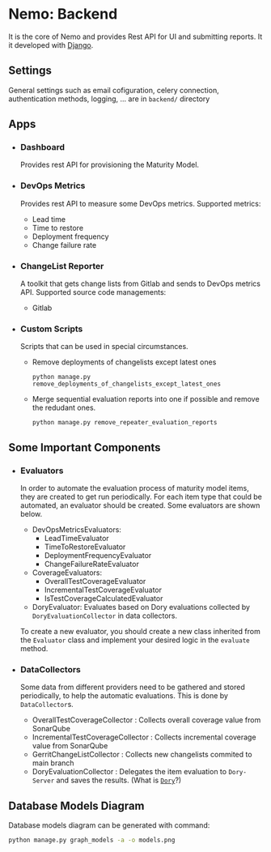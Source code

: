 # Nemo: Backend

It is the core of Nemo and provides Rest API for UI and submitting reports. It it developed with [Django](https://www.djangoproject.com/).

## Settings
General settings such as email cofiguration, celery connection, authentication methods, logging, ... are in `backend/` directory

## Apps
- ### Dashboard
    Provides rest API for provisioning the Maturity Model.

- ### DevOps Metrics
    Provides rest API to measure some DevOps metrics.
    Supported metrics:
    - Lead time
    - Time to restore
    - Deployment frequency
    - Change failure rate    

- ### ChangeList Reporter
    A toolkit that gets change lists from Gitlab and sends to DevOps metrics API.
    Supported source code managements:
    - Gitlab  

- ### Custom Scripts
    Scripts that can be used in special circumstances.
    - Remove deployments of changelists except latest ones
        ```
        python manage.py remove_deployments_of_changelists_except_latest_ones
        ```
    - Merge sequential evaluation reports into one if possible and remove the redudant ones.
        ```
        python manage.py remove_repeater_evaluation_reports
        ```

## Some Important Components
- ### Evaluators
    In order to automate the evaluation process of maturity model items, they are created to get run periodically. For each item type that could be automated, an evaluator should be created. Some evaluators are shown below.  
    - DevOpsMetricsEvaluators:
        - LeadTimeEvaluator
        - TimeToRestoreEvaluator
        - DeploymentFrequencyEvaluator
        - ChangeFailureRateEvaluator
    - CoverageEvaluators:
        - OverallTestCoverageEvaluator
        - IncrementalTestCoverageEvaluator
        - IsTestCoverageCalculatedEvaluator
    - DoryEvaluator: Evaluates based on Dory evaluations collected by `DoryEvaluationCollector` in data collectors.

    To create a new evaluator, you should create a new class inherited from the `Evaluator` class and implement your desired logic in the `evaluate` method.
- ### DataCollectors
    Some data from different providers need to be gathered and stored periodically, to help the automatic evaluations. This is done by `DataCollector`s.
    - OverallTestCoverageCollector : Collects overall coverage value from SonarQube
    - IncrementalTestCoverageCollector : Collects incremental coverage value from SonarQube
    - GerritChangeListCollector : Collects new changelists commited to main branch
    - DoryEvaluationCollector : Delegates the item evaluation to `Dory-Server` and saves the results. (What is [`Dory`](../../dory/)?)

## Database Models Diagram
Database models diagram can be generated with command:
```bash
python manage.py graph_models -a -o models.png
```
